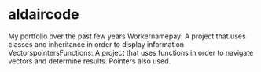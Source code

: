 # aldaircode
My portfolio over the past few years
Workernamepay: A project that uses classes and inheritance in order to display information
VectorspointersFunctions: A project that uses functions in order to navigate vectors and determine results. Pointers also used.
